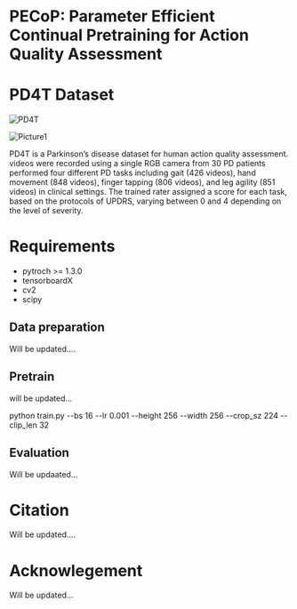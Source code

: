 # PECoP: Parameter Efficient Continual Pretraining for Action Quality Assessment

# PD4T Dataset 


![PD4T](https://github.com/Plrbear/PECoP/assets/31938815/80ba7e89-72be-4353-b933-1659773c9fdb)

![Picture1](https://github.com/Plrbear/PECoP/assets/31938815/abe92b42-6b1a-443e-86af-2c9a197bbe75)

PD4T is a Parkinson’s disease dataset for human action quality assessment. videos were recorded using a single RGB camera from 30 PD patients performed four different PD tasks including gait (426 videos), hand movement (848 videos), finger tapping (806 videos), and leg agility (851 videos) in clinical settings.
The trained rater assigned a score for each task, based on the protocols of UPDRS, varying between 0 and 4 depending on the level of severity. 

# Requirements
- pytroch >= 1.3.0
- tensorboardX
- cv2
- scipy


## Data preparation
Will be updated....


## Pretrain
will be updated...

python train.py --bs 16 --lr 0.001 --height 256 --width 256 --crop_sz 224 --clip_len 32



## Evaluation
Will be updaated...

# Citation
Will be updated....

# Acknowlegement
Will be updated...


